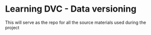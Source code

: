 # Learning DVC - Data versioning

This will serve as the repo for all the source materials used during the project
